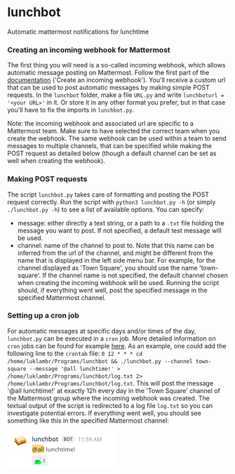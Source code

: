 # lunchbot
Automatic mattermost notifications for lunchtime

### Creating an incoming webhook for Mattermost
The first thing you will need is a so-called incoming webhook, which allows automatic message posting on Mattermost. Follow the first part of the [documentation](https://developers.mattermost.com/integrate/webhooks/incoming/?utm_source=mattermost&utm_medium=in-product&utm_content=installed_incoming_webhooks&uid=d5p7qup7off9jy48u5qbek68uc&sid=1q5ehw3axtgk9ex8e9i8nez95o) ('Create an incoming webhook').
You'll receive a custom url that can be used to post automatic messages by making simple POST requests.
In the `lunchbot` folder, make a file `URL.py` and write `lunchboturl = '<your URL>'` in it. Or store it in any other format you prefer, but in that case you'll have to fix the imports in `lunchbot.py`.

Note: the incoming webhook and associated url are specific to a Mattermost team.
Make sure to have selected the correct team when you create the webhook.
The same webhook can be used within a team to send messages to multiple channels, that can be specified while making the POST request as detailed below (though a default channel can be set as well when creating the webhook).

### Making POST requests
The script `lunchbot.py` takes care of formatting and posting the POST request correctly. Run the script with `python3 lunchbot.py -h` (or simply `./lunchbot.py -h`) to see a list of available options. You can specify:
- message: either directly a text string, or a path to a `.txt` file holding the message you want to post. If not specified, a default test message will be used.
- channel: name of the channel to post to. Note that this name can be inferred from the url of the channel, and might be different from the name that is displayed in the left side menu bar. For example, for the channel displayed as 'Town Square', you should use the name 'town-square'. If the channel name is not specified, the default channel chosen when creating the incoming webhook will be used.
Running the script should, if everything went well, post the specified message in the specified Mattermost channel.

### Setting up a cron job
For automatic messages at specific days and/or times of the day, `lunchbot.py` can be executed in a `cron` job.
More detailed information on `cron` jobs can be found for example [here](https://www.digitalocean.com/community/tutorials/how-to-use-cron-to-automate-tasks-ubuntu-1804).
As an example, one could add the following line to the `crontab` file:
`0 12 * * * cd /home/luklambr/Programs/lunchbot && ./lunchbot.py --channel town-square --message '@all lunchtime!' > /home/luklambr/Programs/lunchbot/log.txt 2> /home/luklambr/Programs/lunchbot/log.txt`.
This will post the message '@all lunchtime!' at exactly 12h every day in the 'Town Square' channel of the Mattermost group where the incoming webhook was created. The textual output of the script is redirected to a log file `log.txt` so you can investigate potential errors.
If everything went well, you should see something like this in the specified Mattermost channel:

![](docs/example_message.png)
